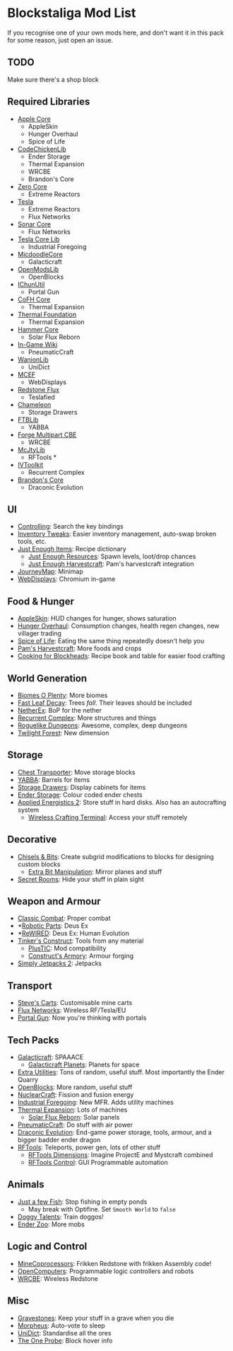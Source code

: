 # Blockstaliga Mod List

If you recognise one of your own mods here, and don't want it
in this pack for some reason, just open an issue.

## TODO

Make sure there's a shop block

## Required Libraries

- [Apple Core](https://minecraft.curseforge.com/projects/applecore)
	- AppleSkin
	- Hunger Overhaul
	- Spice of Life
- [CodeChickenLib](https://minecraft.curseforge.com/projects/codechicken-lib-1-8)
	- Ender Storage
	- Thermal Expansion
	- WRCBE
	- Brandon's Core
- [Zero Core](https://minecraft.curseforge.com/projects/zerocore)
	- Extreme Reactors
- [Tesla](https://minecraft.curseforge.com/projects/tesla)
	- Extreme Reactors
	- Flux Networks
- [Sonar Core](https://minecraft.curseforge.com/projects/sonar-core)
	- Flux Networks
- [Tesla Core Lib](https://minecraft.curseforge.com/projects/tesla-core-lib)
	- Industrial Foregoing
- [MicdoodleCore](https://micdoodle8.com/mods/galacticraft)
	- Galacticraft
- [OpenModsLib](https://minecraft.curseforge.com/projects/openmodslib)
	- OpenBlocks
- [IChunUtil](https://minecraft.curseforge.com/projects/ichunutil)
	- Portal Gun
- [CoFH Core](https://minecraft.curseforge.com/projects/cofhcore)
	- Thermal Expansion
- [Thermal Foundation](https://minecraft.curseforge.com/projects/thermal-foundation)
	- Thermal Expansion
- [Hammer Core](https://minecraft.curseforge.com/projects/hammer-core)
	- Solar Flux Reborn
- [In-Game Wiki](https://minecraft.curseforge.com/projects/in-game-wiki-mod)
	- PneumaticCraft
- [WanionLib](https://minecraft.curseforge.com/projects/wanionlib)
	- UniDict
- [MCEF](https://montoyo.net/wd3/?modid=mcef)
	- WebDisplays
- [Redstone Flux](https://minecraft.curseforge.com/projects/redstone-flux)
	- Teslafied
- [Chameleon](https://minecraft.curseforge.com/projects/chameleon)
	- Storage Drawers
- [FTBLib](https://minecraft.curseforge.com/projects/ftblib)
	- YABBA
- [Forge Multipart CBE](https://minecraft.curseforge.com/projects/forge-multipart-cbe)
	- WRCBE
- [McJtyLib](https://minecraft.curseforge.com/projects/mcjtylib)
	- RFTools *
- [IVToolkit](https://minecraft.curseforge.com/projects/ivtoolkit)
	- Recurrent Complex
- [Brandon's Core](https://minecraft.curseforge.com/projects/brandons-core)
	- Draconic Evolution

## UI

- [Controlling](https://minecraft.curseforge.com/projects/controlling): Search the key bindings
- [Inventory Tweaks](https://minecraft.curseforge.com/projects/inventory-tweaks): Easier inventory management, auto-swap broken tools, etc.
- [Just Enough Items](https://minecraft.curseforge.com/projects/jei): Recipe dictionary
	- [Just Enough Resources](https://minecraft.curseforge.com/projects/just-enough-resources-jer): Spawn levels, loot/drop chances
	- [Just Enough Harvestcraft](https://minecraft.curseforge.com/projects/just-enough-harvestcraft): Pam's harvestcraft integration
- [JourneyMap](https://minecraft.curseforge.com/projects/journeymap): Minimap
- [WebDisplays](https://montoyo.net/wd3/?modid=webdisplays): Chromium in-game

## Food & Hunger

- [AppleSkin](https://minecraft.curseforge.com/projects/appleskin): HUD changes for hunger, shows saturation
- [Hunger Overhaul](https://minecraft.curseforge.com/projects/hunger-overhaul): Consumption changes, health regen changes, new villager trading
- [Spice of Life](https://minecraft.curseforge.com/projects/the-spice-of-life): Eating the same thing repeatedly doesn't help you
- [Pam's Harvestcraft](https://minecraft.curseforge.com/projects/pams-harvestcraft): More foods and crops
- [Cooking for Blockheads](https://minecraft.curseforge.com/projects/cooking-for-blockheads): Recipe book and table for easier food crafting

## World Generation

- [Biomes O Plenty](https://minecraft.curseforge.com/projects/biomes-o-plenty): More biomes
- [Fast Leaf Decay](https://minecraft.curseforge.com/projects/fast-leaf-decay): Trees _fall_. Their leaves should be included
- [NetherEx](https://minecraft.curseforge.com/projects/netherex): BoP for the nether
- [Recurrent Complex](https://minecraft.curseforge.com/projects/recurrent-complex): More structures and things
- [Roguelike Dungeons](https://minecraft.curseforge.com/projects/roguelike-dungeons): Awesome, complex, deep dungeons
- [Twilight Forest](https://minecraft.curseforge.com/projects/the-twilight-forest): New dimension

## Storage

- [Chest Transporter](https://minecraft.curseforge.com/projects/chest-transporter): Move storage blocks
- [YABBA](https://minecraft.curseforge.com/projects/yabba): Barrels for items
- [Storage Drawers](https://minecraft.curseforge.com/projects/storage-drawers): Display cabinets for items
- [Ender Storage](https://minecraft.curseforge.com/projects/ender-storage-1-8): Colour coded ender chests
- [Applied Energistics 2](https://minecraft.curseforge.com/projects/applied-energistics-2): Store stuff in hard disks. Also has an autocrafting system
	- [Wireless Crafting Terminal](https://minecraft.curseforge.com/projects/wireless-crafting-terminal): Access your stuff remotely

## Decorative

- [Chisels & Bits](https://minecraft.curseforge.com/projects/chisels-bits): Create subgrid modifications to blocks for designing custom blocks
	- [Extra Bit Manipulation](https://minecraft.curseforge.com/projects/extra-bit-manipulation): Mirror planes and stuff
- [Secret Rooms](https://minecraft.curseforge.com/projects/secretroomsmod): Hide your stuff in plain sight

## Weapon and Armour

- [Classic Combat](https://minecraft.curseforge.com/projects/classic-combat): Proper combat
- *[Robotic Parts](https://minecraft.curseforge.com/projects/roboticparts): Deus Ex
- *[ReWIRED](https://minecraft.curseforge.com/projects/rewired): Deus Ex: Human Evolution
- [Tinker's Construct](https://minecraft.curseforge.com/projects/tinkers-construct): Tools from any material
	- [PlusTIC](https://minecraft.curseforge.com/projects/plustic): Mod compatibility
	- [Construct's Armory](https://minecraft.curseforge.com/projects/constructs-armory): Armour forging
- [Simply Jetpacks 2](https://minecraft.curseforge.com/projects/simply-jetpacks-2): Jetpacks

## Transport

- [Steve's Carts](https://minecraft.curseforge.com/projects/steves-carts-reborn): Customisable mine carts
- [Flux Networks](https://minecraft.curseforge.com/projects/flux-networks): Wireless RF/Tesla/EU
- [Portal Gun](https://minecraft.curseforge.com/projects/portal-gun): Now you're thinking with portals

## Tech Packs

- [Galacticraft](https://micdoodle8.com/mods/galacticraft): SPAAACE
	- [Galacticraft Planets](https://micdoodle8.com/mods/galacticraft): Planets for space
- [Extra Utilities](https://minecraft.curseforge.com/projects/extra-utilities): Tons of random, useful stuff. Most importantly the Ender Quarry
- [OpenBlocks](https://minecraft.curseforge.com/projects/openblocks): More random, useful stuff
- [NuclearCraft](https://minecraft.curseforge.com/projects/nuclearcraft-mod): Fission and fusion energy
- [Industrial Foregoing](https://minecraft.curseforge.com/projects/industrial-foregoing): New MFR. Adds utility machines
- [Thermal Expansion](https://minecraft.curseforge.com/projects/thermalexpansion): Lots of machines
	- [Solar Flux Reborn](https://minecraft.curseforge.com/projects/solar-flux-reborn): Solar panels
- [PneumaticCraft](https://minecraft.curseforge.com/projects/pneumaticcraft-repressurized): Do stuff with air power
- [Draconic Evolution](https://minecraft.curseforge.com/projects/draconic-evolution): End-game power storage, tools, armour, and a bigger badder ender dragon
- [RFTools](https://minecraft.curseforge.com/projects/rftools): Teleports, power gen, lots of other stuff
	- [RFTools Dimensions](https://minecraft.curseforge.com/projects/rftools-dimensions): Imagine ProjectE and Mystcraft combined
	- [RFTools Control](https://minecraft.curseforge.com/projects/rftools-control): GUI Programmable automation

## Animals

- [Just a few Fish](https://minecraft.curseforge.com/projects/just-a-few-fish): Stop fishing in empty ponds
	- May break with Optifine. Set `Smooth World` to `false`
- [Doggy Talents](https://minecraft.curseforge.com/projects/doggy-talents): Train doggos!
- [Ender Zoo](https://minecraft.curseforge.com/projects/ender-zoo): More mobs

## Logic and Control

- [MineCoprocessors](https://minecraft.curseforge.com/projects/minecoprocessors): Frikken Redstone with frikken Assembly code!
- [OpenComputers](https://minecraft.curseforge.com/projects/opencomputers): Programmable logic controllers and robots
- [WRCBE](https://minecraft.curseforge.com/projects/wireless-redstone-cbe): Wireless Redstone

## Misc

- [Gravestones](https://minecraft.curseforge.com/projects/gravestone-mod-graves): Keep your stuff in a grave when you die
- [Morpheus](https://minecraft.curseforge.com/projects/morpheus): Auto-vote to sleep
- [UniDict](https://minecraft.curseforge.com/projects/unidict): Standardise all the ores
- [The One Probe](https://minecraft.curseforge.com/projects/the-one-probe): Block hover info
